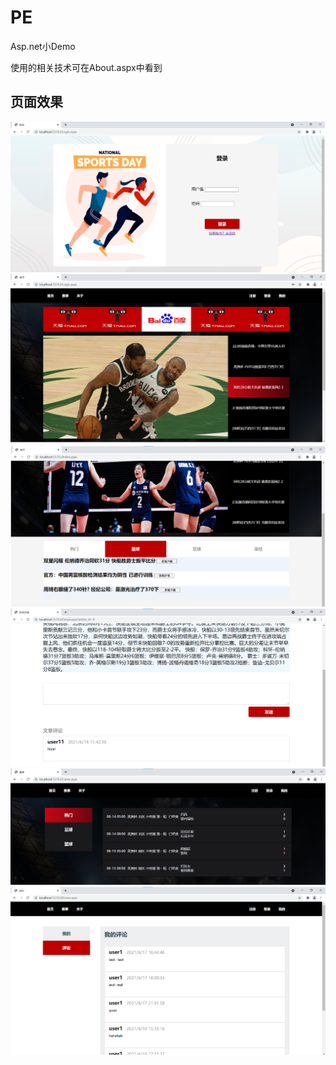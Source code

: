 # PE
Asp.net小Demo

使用的相关技术可在About.aspx中看到

## 页面效果

![](https://github.com/Lucelia-L/PE/blob/main/ScreenShots/1.png)
![](https://github.com/Lucelia-L/PE/blob/main/ScreenShots/2.png)
![](https://github.com/Lucelia-L/PE/blob/main/ScreenShots/3.png)
![](https://github.com/Lucelia-L/PE/blob/main/ScreenShots/4.png)
![](https://github.com/Lucelia-L/PE/blob/main/ScreenShots/5.png)
![](https://github.com/Lucelia-L/PE/blob/main/ScreenShots/6.png)

